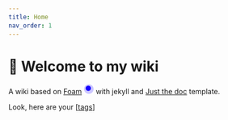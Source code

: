 ```yaml
---
title: Home
nav_order: 1
---
```


# 👋 Welcome to my wiki

A wiki based on [Foam](https://foambubble.github.io/foam/) ![foam icon](assets/images/foam-icon.png) with jekyll and [Just the doc](https://pmarsceill.github.io/just-the-docs/) template.

Look, here are your [[tags]]


[//begin]: # "Autogenerated link references for markdown compatibility"
[tags]: tags.md "Tags"
[//end]: # "Autogenerated link references"